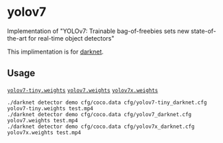 # yolov7

Implementation of "YOLOv7: Trainable bag-of-freebies sets new state-of-the-art for real-time object detectors"

This implimentation is for [darknet](https://github.com/AlexeyAB/darknet).

## Usage

[`yolov7-tiny.weights`](https://github.com/WongKinYiu/yolov7/releases/download/v0.1/yolov7-tiny.weights) [`yolov7.weights`](https://github.com/WongKinYiu/yolov7/releases/download/v0.1/yolov7.weights) [`yolov7x.weights`](https://github.com/WongKinYiu/yolov7/releases/download/v0.1/yolov7x.weights) 

``` shell
./darknet detector demo cfg/coco.data cfg/yolov7-tiny_darknet.cfg yolov7-tiny.weights test.mp4
./darknet detector demo cfg/coco.data cfg/yolov7_darknet.cfg yolov7.weights test.mp4
./darknet detector demo cfg/coco.data cfg/yolov7x_darknet.cfg yolov7x.weights test.mp4
```
